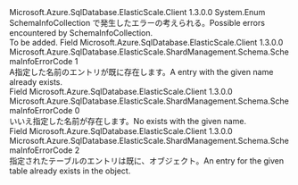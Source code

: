 <Type Name="SchemaInfoErrorCode" FullName="Microsoft.Azure.SqlDatabase.ElasticScale.ShardManagement.Schema.SchemaInfoErrorCode">
  <TypeSignature Language="C#" Value="public enum SchemaInfoErrorCode" />
  <TypeSignature Language="ILAsm" Value=".class public auto ansi sealed SchemaInfoErrorCode extends System.Enum" />
  <TypeSignature Language="DocId" Value="T:Microsoft.Azure.SqlDatabase.ElasticScale.ShardManagement.Schema.SchemaInfoErrorCode" />
  <TypeSignature Language="VB.NET" Value="Public Enum SchemaInfoErrorCode" />
  <TypeSignature Language="F#" Value="type SchemaInfoErrorCode = " />
  <AssemblyInfo>
    <AssemblyName>Microsoft.Azure.SqlDatabase.ElasticScale.Client</AssemblyName>
    <AssemblyVersion>1.3.0.0</AssemblyVersion>
  </AssemblyInfo>
  <Base>
    <BaseTypeName>System.Enum</BaseTypeName>
  </Base>
  <Docs>
    <summary>
            <span data-ttu-id="6122e-101">SchemaInfoCollection で発生したエラーの考えられる。</span><span class="sxs-lookup"><span data-stu-id="6122e-101">Possible errors encountered by SchemaInfoCollection.</span></span>
            </summary>
    <remarks>To be added.</remarks>
  </Docs>
  <Members>
    <Member MemberName="SchemaInfoNameConflict">
      <MemberSignature Language="C#" Value="SchemaInfoNameConflict" />
      <MemberSignature Language="ILAsm" Value=".field public static literal valuetype Microsoft.Azure.SqlDatabase.ElasticScale.ShardManagement.Schema.SchemaInfoErrorCode SchemaInfoNameConflict = int32(1)" />
      <MemberSignature Language="DocId" Value="F:Microsoft.Azure.SqlDatabase.ElasticScale.ShardManagement.Schema.SchemaInfoErrorCode.SchemaInfoNameConflict" />
      <MemberSignature Language="VB.NET" Value="SchemaInfoNameConflict" />
      <MemberSignature Language="F#" Value="SchemaInfoNameConflict = 1" Usage="Microsoft.Azure.SqlDatabase.ElasticScale.ShardManagement.Schema.SchemaInfoErrorCode.SchemaInfoNameConflict" />
      <MemberType>Field</MemberType>
      <AssemblyInfo>
        <AssemblyName>Microsoft.Azure.SqlDatabase.ElasticScale.Client</AssemblyName>
        <AssemblyVersion>1.3.0.0</AssemblyVersion>
      </AssemblyInfo>
      <ReturnValue>
        <ReturnType>Microsoft.Azure.SqlDatabase.ElasticScale.ShardManagement.Schema.SchemaInfoErrorCode</ReturnType>
      </ReturnValue>
      <MemberValue>1</MemberValue>
      <Docs>
        <summary>
            <span data-ttu-id="6122e-102">A<see cref="T:Microsoft.Azure.SqlDatabase.ElasticScale.ShardManagement.Schema.SchemaInfo" />指定した名前のエントリが既に存在します。</span><span class="sxs-lookup"><span data-stu-id="6122e-102">A <see cref="T:Microsoft.Azure.SqlDatabase.ElasticScale.ShardManagement.Schema.SchemaInfo" /> entry with the given name already exists.</span></span>
            </summary>
      </Docs>
    </Member>
    <Member MemberName="SchemaInfoNameDoesNotExist">
      <MemberSignature Language="C#" Value="SchemaInfoNameDoesNotExist" />
      <MemberSignature Language="ILAsm" Value=".field public static literal valuetype Microsoft.Azure.SqlDatabase.ElasticScale.ShardManagement.Schema.SchemaInfoErrorCode SchemaInfoNameDoesNotExist = int32(0)" />
      <MemberSignature Language="DocId" Value="F:Microsoft.Azure.SqlDatabase.ElasticScale.ShardManagement.Schema.SchemaInfoErrorCode.SchemaInfoNameDoesNotExist" />
      <MemberSignature Language="VB.NET" Value="SchemaInfoNameDoesNotExist" />
      <MemberSignature Language="F#" Value="SchemaInfoNameDoesNotExist = 0" Usage="Microsoft.Azure.SqlDatabase.ElasticScale.ShardManagement.Schema.SchemaInfoErrorCode.SchemaInfoNameDoesNotExist" />
      <MemberType>Field</MemberType>
      <AssemblyInfo>
        <AssemblyName>Microsoft.Azure.SqlDatabase.ElasticScale.Client</AssemblyName>
        <AssemblyVersion>1.3.0.0</AssemblyVersion>
      </AssemblyInfo>
      <ReturnValue>
        <ReturnType>Microsoft.Azure.SqlDatabase.ElasticScale.ShardManagement.Schema.SchemaInfoErrorCode</ReturnType>
      </ReturnValue>
      <MemberValue>0</MemberValue>
      <Docs>
        <summary>
            <span data-ttu-id="6122e-103">いいえ<see cref="T:Microsoft.Azure.SqlDatabase.ElasticScale.ShardManagement.Schema.SchemaInfo" />指定した名前が存在します。</span><span class="sxs-lookup"><span data-stu-id="6122e-103">No <see cref="T:Microsoft.Azure.SqlDatabase.ElasticScale.ShardManagement.Schema.SchemaInfo" /> exists with the given name.</span></span>
            </summary>
      </Docs>
    </Member>
    <Member MemberName="TableInfoAlreadyPresent">
      <MemberSignature Language="C#" Value="TableInfoAlreadyPresent" />
      <MemberSignature Language="ILAsm" Value=".field public static literal valuetype Microsoft.Azure.SqlDatabase.ElasticScale.ShardManagement.Schema.SchemaInfoErrorCode TableInfoAlreadyPresent = int32(2)" />
      <MemberSignature Language="DocId" Value="F:Microsoft.Azure.SqlDatabase.ElasticScale.ShardManagement.Schema.SchemaInfoErrorCode.TableInfoAlreadyPresent" />
      <MemberSignature Language="VB.NET" Value="TableInfoAlreadyPresent" />
      <MemberSignature Language="F#" Value="TableInfoAlreadyPresent = 2" Usage="Microsoft.Azure.SqlDatabase.ElasticScale.ShardManagement.Schema.SchemaInfoErrorCode.TableInfoAlreadyPresent" />
      <MemberType>Field</MemberType>
      <AssemblyInfo>
        <AssemblyName>Microsoft.Azure.SqlDatabase.ElasticScale.Client</AssemblyName>
        <AssemblyVersion>1.3.0.0</AssemblyVersion>
      </AssemblyInfo>
      <ReturnValue>
        <ReturnType>Microsoft.Azure.SqlDatabase.ElasticScale.ShardManagement.Schema.SchemaInfoErrorCode</ReturnType>
      </ReturnValue>
      <MemberValue>2</MemberValue>
      <Docs>
        <summary>
            <span data-ttu-id="6122e-104">指定されたテーブルのエントリは既に、<see cref="T:Microsoft.Azure.SqlDatabase.ElasticScale.ShardManagement.Schema.SchemaInfo" />オブジェクト。</span><span class="sxs-lookup"><span data-stu-id="6122e-104">An entry for the given table already exists in the <see cref="T:Microsoft.Azure.SqlDatabase.ElasticScale.ShardManagement.Schema.SchemaInfo" /> object.</span></span>
            </summary>
      </Docs>
    </Member>
  </Members>
</Type>